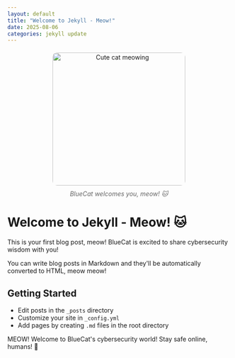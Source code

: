 ```yaml
---
layout: default
title: "Welcome to Jekyll - Meow!"
date: 2025-08-06
categories: jekyll update
---
```


<div style="text-align: center; margin: 20px 0;">
    <img src="https://images.unsplash.com/photo-1514888286974-6c03e2ca1dba?ixlib=rb-4.0.3&auto=format&fit=crop&w=800&q=80" alt="Cute cat meowing" style="max-width: 100%; height: 300px; object-fit: cover; border-radius: 10px;">
    <p style="font-style: italic; color: #666; margin-top: 10px;">BlueCat welcomes you, meow! 🐱</p>
</div>

# Welcome to Jekyll - Meow! 🐱

This is your first blog post, meow! BlueCat is excited to share cybersecurity wisdom with you!

You can write blog posts in Markdown and they'll be automatically converted to HTML, meow meow!

## Getting Started

- Edit posts in the `_posts` directory
- Customize your site in `_config.yml`  
- Add pages by creating `.md` files in the root directory

MEOW! Welcome to BlueCat's cybersecurity world! Stay safe online, humans! 🐾

